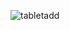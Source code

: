 ![tabletadd](https://user-images.githubusercontent.com/29530700/40579141-53d9e668-60de-11e8-916f-f82ece28ae10.JPG)
